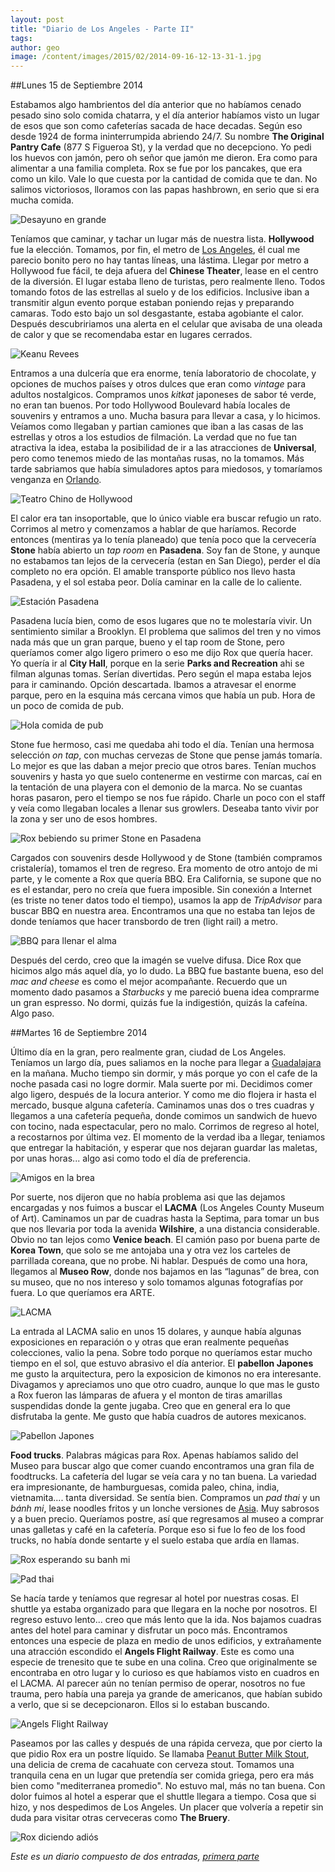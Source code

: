 ```yaml
---
layout: post
title: "Diario de Los Angeles - Parte II"
tags: 
author: geo
image: /content/images/2015/02/2014-09-16-12-13-31-1.jpg
---
```

##Lunes 15 de Septiembre 2014

Estabamos algo hambrientos del día anterior que no habíamos cenado pesado sino solo comida chatarra, y el día anterior habíamos visto un lugar de esos que son como cafeterías sacada de hace decadas. Según eso desde 1924 de forma ininterrumpida abriendo 24/7. Su nombre **The Original Pantry Cafe** (877 S Figueroa St), y la verdad que no decepciono. Yo pedi los huevos con jamón, pero oh señor que jamón me dieron. Era como para alimentar a una familia completa. Rox se fue por los pancakes, que era como un kilo. Vale lo que cuesta por la cantidad de comida que te dan. No salimos victoriosos, lloramos con las papas hashbrown, en serio que si era mucha comida.

![Desayuno en grande](/content/images/2015/02/2014-09-15-08-26-04.jpg)

Teníamos que caminar, y tachar un lugar más de nuestra lista. **Hollywood** fue la elección. Tomamos, por fin, el metro de [Los Angeles](/tag/los-angeles), él cual me parecio bonito pero no hay tantas líneas, una lástima. Llegar por metro a Hollywood fue fácil, te deja afuera del **Chinese Theater**, lease en el centro de la diversión. El lugar estaba lleno de turistas, pero realmente lleno. Todos tomando fotos de las estrellas al suelo y de los edificios. Inclusive iban a transmitir algun evento porque estaban poniendo rejas y preparando camaras. Todo esto bajo un sol desgastante, estaba agobiante el calor. Después descubririamos una alerta en el celular que avisaba de una oleada de calor y que se recomendaba estar en lugares cerrados.

![Keanu Revees](/content/images/2015/02/2014-09-15-10-12-21.jpg)

Entramos a una dulcería que era enorme, tenía laboratorio de chocolate, y opciones de muchos países y otros dulces que eran como *vintage* para adultos nostalgicos. Compramos unos *kitkat* japoneses de sabor té verde, no eran tan buenos. Por todo Hollywood Boulevard había locales de souvenirs y entramos a uno. Mucha basura para llevar a casa, y lo hicimos. Veíamos como llegaban y partian camiones que iban a las casas de las estrellas y otros a los estudios de filmación. La verdad que no fue tan atractiva la idea, estaba la posibilidad de ir a las atracciones de **Universal**, pero como tenemos miedo de las montañas rusas, no la tomamos. Más tarde sabriamos que había simuladores aptos para miedosos, y tomaríamos venganza en [Orlando](/tag/orlando).

![Teatro Chino de Hollywood](/content/images/2015/02/2014-09-15-10-48-17.jpg)

El calor era tan insoportable, que lo único viable era buscar refugio un rato. Corrimos al metro y comenzamos a hablar de que haríamos. Recorde entonces (mentiras ya lo tenía planeado) que tenía poco que la cervecería **Stone** había abierto un *tap room* en **Pasadena**. Soy fan de Stone, y aunque no estabamos tan lejos de la cervecería (estan en San Diego), perder el día completo no era opción. El amable transporte público nos llevo hasta Pasadena, y el sol estaba peor. Dolía caminar en la calle de lo caliente.

![Estación Pasadena](/content/images/2015/02/2014-09-15-13-36-48.jpg)

Pasadena lucía bien, como de esos lugares que no te molestaría vivir. Un sentimiento similar a Brooklyn. El problema que salimos del tren y no vimos nada más que un gran parque, bueno y el tap room de Stone, pero queríamos comer algo ligero primero o eso me dijo Rox que quería hacer. Yo quería ir al **City Hall**, porque en la serie **Parks and Recreation** ahi se filman algunas tomas. Serían divertidas. Pero según el mapa estaba lejos para ir caminando. Opción descartada. Ibamos a atravesar el enorme parque, pero en la esquina más cercana vimos que había un pub. Hora de un poco de comida de pub.

![Hola comida de pub](/content/images/2015/02/2014-09-15-13-59-23.jpg)

Stone fue hermoso, casi me quedaba ahi todo el día. Tenían una hermosa selección *on tap*, con muchas cervezas de Stone que pense jamás tomaría. Lo mejor es que las daban a mejor precio que otros bares. Tenían muchos souvenirs y hasta yo que suelo contenerme en vestirme con marcas, caí en la tentación de una playera con el demonio de la marca. No se cuantas horas pasaron, pero el tiempo se nos fue rápido. Charle un poco con el staff y veía como llegaban locales a llenar sus growlers. Deseaba tanto vivir por la zona y ser uno de esos hombres. 

![Rox bebiendo su primer Stone en Pasadena](/content/images/2015/02/2014-09-15-14-46-05.jpg)

Cargados con souvenirs desde Hollywood y de Stone (también compramos cristalería), tomamos el tren de regreso. Era momento de otro antojo de mi parte, y le comente a Rox que quería BBQ. Era California, se supone que no es el estandar, pero no creía que fuera imposible. Sin conexión a Internet (es triste no tener datos todo el tiempo), usamos la app de *TripAdvisor* para buscar BBQ en nuestra area. Encontramos una que no estaba tan lejos de donde teníamos que hacer transbordo de tren (light rail) a metro. 

![BBQ para llenar el alma](/content/images/2015/02/2014-09-15-17-44-10.jpg)

Después del cerdo, creo que la imagén se vuelve difusa. Dice Rox que hicimos algo más aquel día, yo lo dudo. La BBQ fue bastante buena, eso del *mac and cheese* es como el mejor acompañante. Recuerdo que un momento dado pasamos a *Starbucks* y me pareció buena idea comprarme un gran espresso. No dormi, quizás fue la indigestión, quizás la cafeína. Algo paso.

##Martes 16 de Septiembre 2014

Último día en la gran, pero realmente gran, ciudad de Los Angeles. Teníamos un largo día, pues saliamos en la noche para llegar a [Guadalajara](/tag/guadalajara) en la mañana. Mucho tiempo sin dormir, y más porque yo con el cafe de la noche pasada casi no logre dormir. Mala suerte por mi. Decidimos comer algo ligero, después de la locura anterior. Y como me dio flojera ir hasta el mercado, busque alguna cafetería. Caminamos unas dos o tres cuadras y llegamos a una cafetería pequeña, donde comimos un sandwich de huevo con tocino, nada espectacular, pero no malo. Corrimos de regreso al hotel, a recostarnos por última vez. El momento de la verdad iba a llegar, teniamos que entregar la habitación, y esperar que nos dejaran guardar las maletas, por unas horas... algo asi como todo el día de preferencia.

![Amigos en la brea](/content/images/2015/02/2014-09-16-11-15-58.jpg)

Por suerte, nos dijeron que no había problema asi que las dejamos encargadas y nos fuimos a buscar el **LACMA** (Los Angeles County Museum of Art). Caminamos un par de cuadras hasta la Septima, para tomar un bus que nos llevaria por toda la avenida **Wilshire**, a una distancia considerable. Obvio no tan lejos como **Venice beach**. El camión paso por buena parte de **Korea Town**, que solo se me antojaba una y otra vez los carteles de parrillada coreana, que no probe. Ni hablar. Después de como una hora, llegamos al **Museo Row**, donde nos bajamos en las “lagunas” de brea, con su museo, que no nos intereso y solo tomamos algunas fotografías por fuera. Lo que queríamos era ARTE.

![LACMA](/content/images/2015/02/2014-09-16-12-13-31.jpg)

La entrada al LACMA salio en unos 15 dolares, y aunque había algunas exposiciones en reparación o  y otras que eran realmente pequeñas colecciones, valio la pena. Sobre todo porque no queríamos estar mucho tiempo en el sol, que estuvo abrasivo el día anterior. El **pabellon Japones** me gusto la arquitectura, pero la exposicion de kimonos no era interesante. Divagamos y apreciamos uno que otro cuadro, aunque lo que mas le gusto a Rox fueron las lámparas de afuera y el monton de tiras amarillas suspendidas donde la gente jugaba. Creo que en general era lo que disfrutaba la gente. Me gusto que había cuadros de autores mexicanos. 

![Pabellon Japones](/content/images/2015/02/2014-09-16-13-06-54.jpg)

**Food trucks**. Palabras mágicas para Rox. Apenas habíamos salido del Museo para buscar algo que comer cuando encontramos una gran fila de foodtrucks. La cafetería del lugar se veía cara y no tan buena. La variedad era impresionante, de hamburguesas, comida paleo, china, india, vietnamita.... tanta diversidad. Se sentía bien. Compramos un *pad thai* y un *bánh mi*, lease noodles fritos y un lonche versiones de [Asia](/tag/asia). Muy sabrosos y a buen precio. Queríamos postre, así que regresamos al museo a comprar unas galletas y café en la cafetería. Porque eso si fue lo feo de los food trucks, no había donde sentarte y el suelo estaba que ardía en llamas.

![Rox esperando su banh mi](/content/images/2015/02/2014-09-16-14-02-33.jpg)

![Pad thai](/content/images/2015/02/2014-09-16-14-08-44.jpg)

Se hacía tarde y teníamos que regresar al hotel por nuestras cosas. El shuttle ya estaba organizado para que llegara en la noche por nosotros. El regreso estuvo lento... creo que más lento que la ida. Nos bajamos cuadras antes del hotel para caminar y disfrutar un poco más. Encontramos entonces una especie de plaza en medio de unos edificios, y extrañamente una atracción escondido el **Angels Flight Railway**. Este es como una especie de trenesito que te sube en una colina. Creo que originalmente se encontraba en otro lugar y lo curioso es que  habíamos visto en cuadros en el LACMA. Al parecer aún no tenían permiso de operar, nosotros no fue trauma, pero había una pareja ya grande de americanos, que habían subido a verlo, que si se decepcionaron. Ellos si lo estaban buscando.

![Angels Flight Railway](/content/images/2015/02/2014-09-16-18-52-44.jpg)

Paseamos por las calles y después de una rápida cerveza, que por cierto la que pidio Rox era un postre líquido. Se llamaba [Peanut Butter Milk Stout](http://www.beeradvocate.com/beer/profile/30923/97563/), una delicia de crema de cacahuate con cerveza stout. Tomamos una tranquila cena en un lugar que pretendía ser comida griega, pero era más bien como "mediterranea promedio". No estuvo mal, más no tan buena. Con dolor fuimos al hotel a esperar que el shuttle llegara a tiempo. Cosa que si hizo, y nos despedimos de Los Angeles. Un placer que volvería a repetir sin duda para visitar otras cerveceras como **The Bruery**.

![Rox diciendo adiós](/content/images/2015/02/2014-09-16-18-52-11.jpg)

*Este es un diario compuesto de dos entradas, [primera parte](/los-angeles/)*